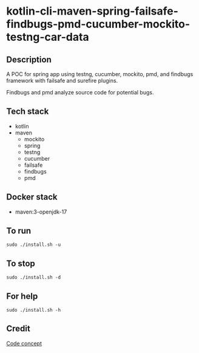 # kotlin-cli-maven-spring-failsafe-findbugs-pmd-cucumber-mockito-testng-car-data

## Description
A POC for spring app using testng, cucumber, mockito, 
pmd, and findbugs framework with failsafe
and surefire plugins.

Findbugs and pmd analyze source code for
potential bugs.

## Tech stack
- kotlin
- maven
	- mockito
  - spring
  - testng
  - cucumber
  - failsafe
  - findbugs
  - pmd

## Docker stack
- maven:3-openjdk-17

## To run
`sudo ./install.sh -u`

## To stop
`sudo ./install.sh -d`

## For help
`sudo ./install.sh -h`

## Credit
[Code concept](https://github.com/eugenp/tutorials/tree/master/testing-modules/testng)

